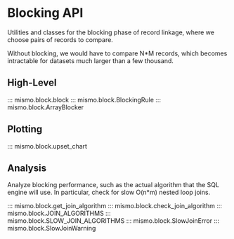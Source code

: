 # Blocking API

Utilities and classes for the blocking phase of record linkage, where
we choose pairs of records to compare.

Without blocking, we would have to compare N*M records, which
becomes intractable for datasets much larger than a few thousand.

## High-Level

::: mismo.block.block
::: mismo.block.BlockingRule
::: mismo.block.ArrayBlocker

## Plotting

::: mismo.block.upset_chart

## Analysis

Analyze blocking performance, such as the actual algorithm that
the SQL engine will use. In particular, check for slow O(n*m)
nested loop joins.

::: mismo.block.get_join_algorithm
::: mismo.block.check_join_algorithm
::: mismo.block.JOIN_ALGORITHMS
::: mismo.block.SLOW_JOIN_ALGORITHMS
::: mismo.block.SlowJoinError
::: mismo.block.SlowJoinWarning
